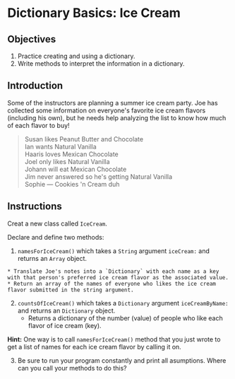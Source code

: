 # Dictionary Basics: Ice Cream

## Objectives

1. Practice creating and using a dictionary.
2. Write methods to interpret the information in a dictionary.

## Introduction

Some of the instructors are planning a summer ice cream party. Joe has collected some information on everyone's favorite ice cream flavors (including his own), but he needs help analyzing the list to know how much of each flavor to buy!

>Susan likes Peanut Butter and Chocolate  
Ian wants Natural Vanilla  
Haaris loves Mexican Chocolate  
Joel only likes Natural Vanilla  
Johann will eat Mexican Chocolate  
Jim never answered so he's getting Natural Vanilla  
Sophie — Cookies 'n Cream duh

## Instructions

Creat a new class called `IceCream`.

Declare and define two methods:

  1. `namesForIceCream()` which takes a `String` argument `iceCream:` and returns an `Array` object.
 
  	* Translate Joe's notes into a `Dictionary` with each name as a key with that person's preferred ice cream flavor as the associated value.
  	* Return an array of the names of everyone who likes the ice cream flavor submitted in the string argument. 
  	
2. `countsOfIceCream()` which takes a `Dictionary` argument `iceCreamByName:` and returns an `Dictionary` object.
	* Returns a dictionary of the number (value) of people who like each flavor of ice cream (key).

 **Hint:** One way is to call `namesForIceCream()` method that you just wrote to get a list of names for each ice cream flavor by calling it on.
 
3. Be sure to run your program constantly and print all asumptions. Where can you call your methods to do this?